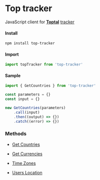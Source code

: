 # Top tracker

JavaScript client for **[Toptal](https://www.toptal.com/)** [tracker](https://www.toptal.com/tracker)

#### Install

```bash
npm install top-tracker
```

#### Import

```js
import topTracker from 'top-tracker'
```

#### Sample

```js
import { GetCountries } from 'top-tracker'

const parameters = {}
const input = {}

new GetCountries(parameters)
    .call(input)
    .then((output) => {})
    .catch((error) => {})
```

### Methods

-   [Get Countries](./docs/GetCountries/readme.md)

-   [Get Currencies](./docs/GetCurrencies/readme.md)

-   [Time Zones](./docs/TimeZones/readme.md)

-   [Users Location](./docs/UsersLocation/readme.md)

